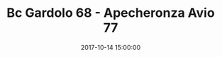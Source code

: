 ---
title: Bc Gardolo 68 - Apecheronza Avio 77
date: 2017-10-14 15:00:00
squadra-a: Apecheronza Avio
punteggio-a: 77
squadra-b: Bc Gardolo
punteggio-b: 68
partite/squadra: under-18-17-18
luogo: Centro Sportivo Trento Nord
categoria: under 18
---